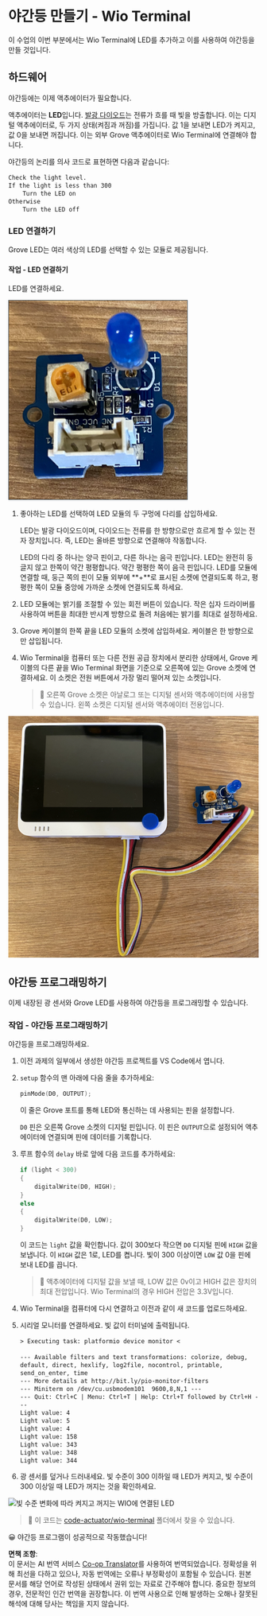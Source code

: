 <!--
CO_OP_TRANSLATOR_METADATA:
{
  "original_hash": "db44083b4dc6fb06eac83c4f16448940",
  "translation_date": "2025-08-24T23:22:38+00:00",
  "source_file": "1-getting-started/lessons/3-sensors-and-actuators/wio-terminal-actuator.md",
  "language_code": "ko"
}
-->
# 야간등 만들기 - Wio Terminal

이 수업의 이번 부분에서는 Wio Terminal에 LED를 추가하고 이를 사용하여 야간등을 만들 것입니다.

## 하드웨어

야간등에는 이제 액추에이터가 필요합니다.

액추에이터는 **LED**입니다. [발광 다이오드](https://wikipedia.org/wiki/Light-emitting_diode)는 전류가 흐를 때 빛을 방출합니다. 이는 디지털 액추에이터로, 두 가지 상태(켜짐과 꺼짐)를 가집니다. 값 1을 보내면 LED가 켜지고, 값 0을 보내면 꺼집니다. 이는 외부 Grove 액추에이터로 Wio Terminal에 연결해야 합니다.

야간등의 논리를 의사 코드로 표현하면 다음과 같습니다:

```output
Check the light level.
If the light is less than 300
    Turn the LED on
Otherwise
    Turn the LED off
```

### LED 연결하기

Grove LED는 여러 색상의 LED를 선택할 수 있는 모듈로 제공됩니다.

#### 작업 - LED 연결하기

LED를 연결하세요.

![Grove LED](../../../../../translated_images/grove-led.6c853be93f473cf2c439cfc74bb1064732b22251a83cedf66e62f783f9cc1a79.ko.png)

1. 좋아하는 LED를 선택하여 LED 모듈의 두 구멍에 다리를 삽입하세요.

    LED는 발광 다이오드이며, 다이오드는 전류를 한 방향으로만 흐르게 할 수 있는 전자 장치입니다. 즉, LED는 올바른 방향으로 연결해야 작동합니다.

    LED의 다리 중 하나는 양극 핀이고, 다른 하나는 음극 핀입니다. LED는 완전히 둥글지 않고 한쪽이 약간 평평합니다. 약간 평평한 쪽이 음극 핀입니다. LED를 모듈에 연결할 때, 둥근 쪽의 핀이 모듈 외부에 **+**로 표시된 소켓에 연결되도록 하고, 평평한 쪽이 모듈 중앙에 가까운 소켓에 연결되도록 하세요.

1. LED 모듈에는 밝기를 조절할 수 있는 회전 버튼이 있습니다. 작은 십자 드라이버를 사용하여 버튼을 최대한 반시계 방향으로 돌려 처음에는 밝기를 최대로 설정하세요.

1. Grove 케이블의 한쪽 끝을 LED 모듈의 소켓에 삽입하세요. 케이블은 한 방향으로만 삽입됩니다.

1. Wio Terminal을 컴퓨터 또는 다른 전원 공급 장치에서 분리한 상태에서, Grove 케이블의 다른 끝을 Wio Terminal 화면을 기준으로 오른쪽에 있는 Grove 소켓에 연결하세요. 이 소켓은 전원 버튼에서 가장 멀리 떨어져 있는 소켓입니다.

    > 💁 오른쪽 Grove 소켓은 아날로그 또는 디지털 센서와 액추에이터에 사용할 수 있습니다. 왼쪽 소켓은 디지털 센서와 액추에이터 전용입니다.

![오른쪽 소켓에 연결된 Grove LED](../../../../../translated_images/wio-led.265a1897e72d7f21c753257516a4b677d8e30ce2b95fee98189458b3275ba0a6.ko.png)

## 야간등 프로그래밍하기

이제 내장된 광 센서와 Grove LED를 사용하여 야간등을 프로그래밍할 수 있습니다.

### 작업 - 야간등 프로그래밍하기

야간등을 프로그래밍하세요.

1. 이전 과제의 일부에서 생성한 야간등 프로젝트를 VS Code에서 엽니다.

1. `setup` 함수의 맨 아래에 다음 줄을 추가하세요:

    ```cpp
    pinMode(D0, OUTPUT);
    ```

    이 줄은 Grove 포트를 통해 LED와 통신하는 데 사용되는 핀을 설정합니다.

    `D0` 핀은 오른쪽 Grove 소켓의 디지털 핀입니다. 이 핀은 `OUTPUT`으로 설정되어 액추에이터에 연결되며 핀에 데이터를 기록합니다.

1. 루프 함수의 `delay` 바로 앞에 다음 코드를 추가하세요:

    ```cpp
    if (light < 300)
    {
        digitalWrite(D0, HIGH);
    }
    else
    {
        digitalWrite(D0, LOW);
    }
    ```

    이 코드는 `light` 값을 확인합니다. 값이 300보다 작으면 `D0` 디지털 핀에 `HIGH` 값을 보냅니다. 이 `HIGH` 값은 1로, LED를 켭니다. 빛이 300 이상이면 `LOW` 값 0을 핀에 보내 LED를 끕니다.

    > 💁 액추에이터에 디지털 값을 보낼 때, LOW 값은 0v이고 HIGH 값은 장치의 최대 전압입니다. Wio Terminal의 경우 HIGH 전압은 3.3V입니다.

1. Wio Terminal을 컴퓨터에 다시 연결하고 이전과 같이 새 코드를 업로드하세요.

1. 시리얼 모니터를 연결하세요. 빛 값이 터미널에 출력됩니다.

    ```output
    > Executing task: platformio device monitor <

    --- Available filters and text transformations: colorize, debug, default, direct, hexlify, log2file, nocontrol, printable, send_on_enter, time
    --- More details at http://bit.ly/pio-monitor-filters
    --- Miniterm on /dev/cu.usbmodem101  9600,8,N,1 ---
    --- Quit: Ctrl+C | Menu: Ctrl+T | Help: Ctrl+T followed by Ctrl+H ---
    Light value: 4
    Light value: 5
    Light value: 4
    Light value: 158
    Light value: 343
    Light value: 348
    Light value: 344
    ```

1. 광 센서를 덮거나 드러내세요. 빛 수준이 300 이하일 때 LED가 켜지고, 빛 수준이 300 이상일 때 LED가 꺼지는 것을 확인하세요.

![빛 수준 변화에 따라 켜지고 꺼지는 WIO에 연결된 LED](../../../../../images/wio-running-assignment-1-1.gif)

> 💁 이 코드는 [code-actuator/wio-terminal](../../../../../1-getting-started/lessons/3-sensors-and-actuators/code-actuator/wio-terminal) 폴더에서 찾을 수 있습니다.

😀 야간등 프로그램이 성공적으로 작동했습니다!

**면책 조항**:  
이 문서는 AI 번역 서비스 [Co-op Translator](https://github.com/Azure/co-op-translator)를 사용하여 번역되었습니다. 정확성을 위해 최선을 다하고 있으나, 자동 번역에는 오류나 부정확성이 포함될 수 있습니다. 원본 문서를 해당 언어로 작성된 상태에서 권위 있는 자료로 간주해야 합니다. 중요한 정보의 경우, 전문적인 인간 번역을 권장합니다. 이 번역 사용으로 인해 발생하는 오해나 잘못된 해석에 대해 당사는 책임을 지지 않습니다.